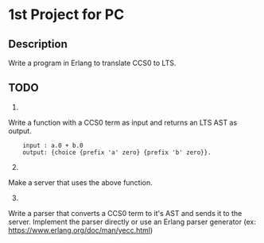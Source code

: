 # 1st Project for PC

## Description
Write a program in Erlang to translate CCS0 to LTS.

## TODO
1. 
Write a function with a CCS0 term as input and returns an LTS AST as output.
```
    input : a.0 + b.0 
    output: {choice {prefix 'a' zero} {prefix 'b' zero}}.
```
2.
Make a server that uses the above function.

3. 
Write a parser that converts a CCS0 term to it's AST and sends it to the server.
Implement the parser directly or use an Erlang parser generator (ex: https://www.erlang.org/doc/man/yecc.html)
